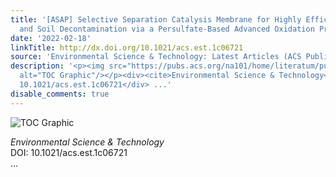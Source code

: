 ```yaml
---
title: '[ASAP] Selective Separation Catalysis Membrane for Highly Efficient Water
  and Soil Decontamination via a Persulfate-Based Advanced Oxidation Process'
date: '2022-02-18'
linkTitle: http://dx.doi.org/10.1021/acs.est.1c06721
source: 'Environmental Science & Technology: Latest Articles (ACS Publications)'
description: '<p><img src="https://pubs.acs.org/na101/home/literatum/publisher/achs/journals/content/esthag/0/esthag.ahead-of-print/acs.est.1c06721/20220218/images/medium/es1c06721_0008.gif"
  alt="TOC Graphic"/></p><div><cite>Environmental Science & Technology</cite></div><div>DOI:
  10.1021/acs.est.1c06721</div> ...'
disable_comments: true
---
```

<p><img src="https://pubs.acs.org/na101/home/literatum/publisher/achs/journals/content/esthag/0/esthag.ahead-of-print/acs.est.1c06721/20220218/images/medium/es1c06721_0008.gif" alt="TOC Graphic"/></p><div><cite>Environmental Science & Technology</cite></div><div>DOI: 10.1021/acs.est.1c06721</div> ...